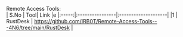 Remote Access Tools:
<br>
| S.No | Tool|  Link |e
|:-----:|:----------------|:--------------------|
|1  | RustDesk  | https://github.com/IRB0T/Remote-Access-Tools---4N6/tree/main/RustDesk |
